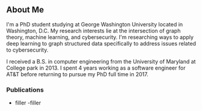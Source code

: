 ## About Me

I'm a PhD student studying at George Washington University located in Washington, D.C.  My research interests lie at the intersection of graph theory, machine learning, and cybersecurity.  I'm researching ways to apply deep learning to graph structured data specifically to address issues related to cybersecurity.

I received a B.S. in computer engineering from the University of Maryland at College park in 2013.  I spent 4 years working as a software engineer for AT&T before returning to pursue my PhD full time in 2017.

### Publications

- filler
-filler

